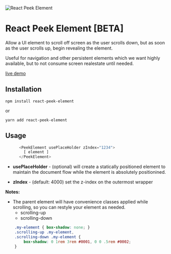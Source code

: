 ![React Peek Element](https://repository-images.githubusercontent.com/255969830/7bbc4000-847b-11ea-8bd1-fb940207482c)

# React Peek Element [BETA]
Allow a UI element to scroll off screen as the user scrolls down, but as soon as the user scrolls up, begin revealing the element.

Useful for navigation and other persistent elements which we want highly available, but to not consume screen realestate until needed.

[live demo](https://codesandbox.io/s/dazzling-ishizaka-n4d8y?file=/src/index.js)

## Installation

`npm install react-peek-element`

or

`yarn add react-peek-element`

## Usage

```js
      <PeekElement usePlaceHolder zIndex="1234">
        [ element ]
      </PeekElement>

```

* **usePlaceHolder** - (optional) will create a statically positioned element to maintain the document flow while the element is absolutely positionined.

* **zIndex** - (default: 4000) set the z-index on the outermost wrapper

**Notes:**

* The parent element will have convenience classes applied while scrolling, so you can restyle your element as needed.
  - scrolling-up
  - scrolling-down

```css
	.my-element { box-shadow: none; }
	.scrolling-up .my-element,
	.scrolling-down .my-element {
		box-shadow: 0 1rem 3rem #0001, 0 0 .5rem #0002;
	}
```

